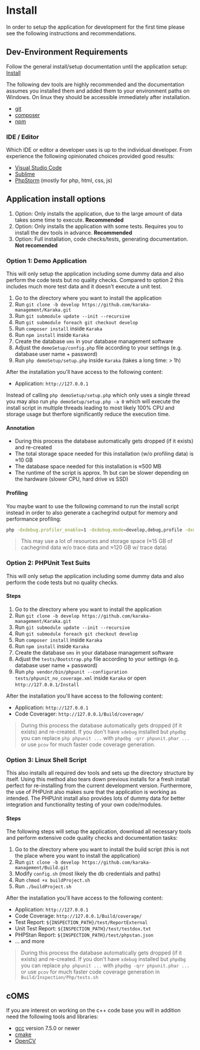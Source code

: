 # Install

In order to setup the application for development for the first time please see the following instructions and recommendations.

## Dev-Environment Requirements

Follow the general install/setup documentation until the application setup: [Install](https://github.com/Karaka-Management/Documentation/blob/develop/setup/install.md)

The following dev tools are highly recommended and the documentation assumes you installed them and added them to your environment paths on Windows. On linux they should be accessible immediately after installation.

* [git](https://git-scm.com/)
* [composer](https://getcomposer.org/)
* [npm](https://docs.npmjs.com/)

### IDE / Editor

Which IDE or editor a developer uses is up to the individual developer. From experience the following opinionated choices provided good results:

* [Visual Studio Code](https://code.visualstudio.com/)
* [Sublime](https://www.sublimetext.com/)
* [PhpStorm](https://www.jetbrains.com/phpstorm/) (mostly for php, html, css, js)

## Application install options

1. Option: Only installs the application, due to the large amount of data takes some time to execute. **Recommended**
2. Option: Only installs the application with some tests. Requires you to install the dev tools in advance. **Recommended**
3. Option: Full installation, code checks/tests, generating documentation. **Not recomended**

### Option 1: Demo Application

This will only setup the application including some dummy data and also perform the code tests but no quality checks. Compared to option 2 this includes much more test data and it doesn't execute a unit test.

1. Go to the directory where you want to install the application
2. Run `git clone -b develop https://github.com/karaka-management/Karaka.git`
3. Run `git submodule update --init --recursive`
4. Run `git submodule foreach git checkout develop`
5. Run `composer install` inside `Karaka`
6. Run `npm install` inside `Karaka`
7. Create the database `oms` in your database management software
8. Adjust the `demoSetup/config.php` file according to your settings (e.g. database user name + password)
9. Run `php demoSetup/setup.php` inside `Karaka` (takes a long time: > 1h)

After the installation you'll have access to the following content:

* Application: `http://127.0.0.1`

Instead of calling `php demoSetup/setup.php` which only uses a single thread you may also run `php demoSetup/setup.php -a 0` which will execute the install script in multiple threads leading to most likely 100% CPU and storage usage but therfore significantly reduce the execution time.

#### Annotation

* During this process the database automatically gets dropped (if it exists) and re-created
* The total storage space needed for this installation (w/o profiling data) is ≈10 GB
* The database space needed for this installation is ≈500 MB
* The runtime of the script is approx. 1h but can be slower depending on the hardware (slower CPU, hard drive vs SSD)

#### Profiling

You maybe want to use the following command to run the install script instead in order to also generate a cachegrind output for memory and performance profiling:

```sh
php -dxdebug.profiler_enable=1 -dxdebug.mode=develop,debug,profile -dxdebug.output_dir=/your/path demoSetup/setup.php
```

> This may use a lot of resources and storage space (≈15 GB of cachegrind data w/o trace data and ≈120 GB w/ trace data)

### Option 2: PHPUnit Test Suits

This will only setup the application including some dummy data and also perform the code tests but no quality checks.

#### Steps

1. Go to the directory where you want to install the application
2. Run `git clone -b develop https://github.com/karaka-management/Karaka.git`
3. Run `git submodule update --init --recursive`
4. Run `git submodule foreach git checkout develop`
5. Run `composer install` inside `Karaka`
6. Run `npm install` inside `Karaka`
7. Create the database `oms` in your database management software
8. Adjust the `tests/Bootstrap.php` file according to your settings (e.g. database user name + password)
9. Run `php vendor/bin/phpunit --configuration tests/phpunit_no_coverage.xml` inside `Karaka` or open `http://127.0.0.1/Install`

After the installation you'll have access to the following content:

* Application: `http://127.0.0.1`
* Code Coverager: `http://127.0.0.1/Build/coverage/`

> During this process the database automatically gets dropped (if it exists) and re-created. If you don't have `xdebug` installed but `phpdbg` you can replace `php phpunit ...` with `phpdbg -qrr phpunit.phar ...` or use `pcov` for much faster code coverage generation.

### Option 3: Linux Shell Script

This also installs all required dev tools and sets up the directory structure by itself. Using this method also tears down previous installs for a fresh install perfect for re-installing from the current development version. Furthermore, the use of PHPUnit also makes sure that the application is working as intended. The PHPUnit install also provides lots of dummy data for better integration and functionality testing of your own code/modules.

#### Steps

The following steps will setup the application, download all necessary tools and perform extensive code quality checks and documentation tasks:

1. Go to the directory where you want to install the build script (this is not the place where you want to install the application)
2. Run `git clone -b develop https://github.com/karaka-management/Build.git`
3. Modify `config.sh` (most likely the db credentials and paths)
4. Run `chmod +x buildProject.sh`
5. Run `./buildProject.sh`

After the installation you'll have access to the following content:

* Application: `http://127.0.0.1`
* Code Coverage: `http://127.0.0.1/Build/coverage/`
* Test Report: `${INSPECTION_PATH}/test/ReportExternal`
* Unit Test Report: `${INSPECTION_PATH}/test/testdox.txt`
* PHPStan Report: `${INSPECTION_PATH}/test/phpstan.json`
* ... and more

> During this process the database automatically gets dropped (if it exists) and re-created. If you don't have `xdebug` installed but `phpdbg` you can replace `php phpunit ...` with `phpdbg -qrr phpunit.phar ...` or use `pcov` for much faster code coverage generation in `Build/Inspection/Php/tests.sh`
>
## cOMS

If you are interest on working on the c++ code base you will in addition need the following tools and libraries:

* [gcc](https://gcc.gnu.org/) version 7.5.0 or newer
* [cmake](https://cmake.org/)
* [OpenCV](https://docs.opencv.org/3.4/d7/d9f/tutorial_linux_install.html)
